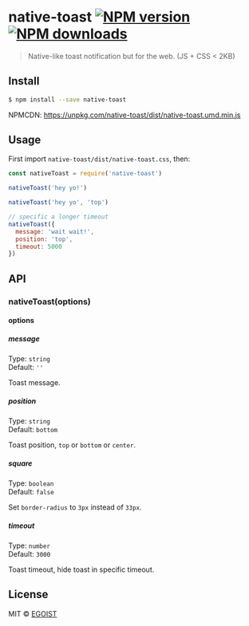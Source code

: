 # native-toast [![NPM version](https://img.shields.io/npm/v/native-toast.svg)](https://npmjs.com/package/native-toast) [![NPM downloads](https://img.shields.io/npm/dm/native-toast.svg)](https://npmjs.com/package/native-toast)

> Native-like toast notification but for the web. (JS + CSS < 2KB)

## Install

```bash
$ npm install --save native-toast
```

NPMCDN: https://unpkg.com/native-toast/dist/native-toast.umd.min.js

## Usage

First import `native-toast/dist/native-toast.css`, then:

```js
const nativeToast = require('native-toast')

nativeToast('hey yo!')

nativeToast('hey yo', 'top')

// specific a longer timeout
nativeToast({
  message: 'wait wait!',
  position: 'top',
  timeout: 5000
})
```

## API

### nativeToast(options)

#### options

##### message

Type: `string`<br>
Default: `''`

Toast message.

##### position

Type: `string`<br>
Default: `bottom`

Toast position, `top` or `bottom` or `center`.

##### square

Type: `boolean`<br>
Default: `false`

Set `border-radius` to `3px` instead of `33px`.

##### timeout

Type: `number`<br>
Default: `3000`

Toast timeout, hide toast in specific timeout.

## License

MIT © [EGOIST](https://github.com/egoist)
